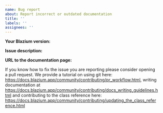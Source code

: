 ```yaml
---
name: Bug report
about: Report incorrect or outdated documentation
title: ''
labels: ''
assignees: ''
---
```


**Your Blazium version:**

**Issue description:**

**URL to the documentation page:**

If you know how to fix the issue you are reporting please
consider opening a pull request. We provide a tutorial on
using git here: https://docs.blazium.app/community/contributing/pr_workflow.html,
writing documentation at https://docs.blazium.app/community/contributing/docs_writing_guidelines.html
and contributing to the class reference here: https://docs.blazium.app/community/contributing/updating_the_class_reference.html
